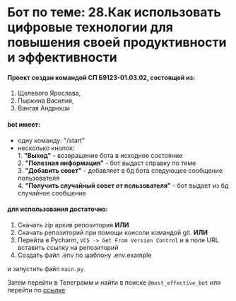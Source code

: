 # Бот по теме: 28.Как использовать цифровые технологии для повышения своей продуктивности и эффективности

#### Проект создан командой СП Б9123-01.03.02, состоящей из:    
  1. Щелевого Ярослава,    
  2. Пыркина Василия,    
  3. Вангая Андрюши    

#### bot имеет:
  - одну команду: "/start"
  - несколько кнопок:  
        1. **"Выход"** - возвращение бота в исходное состояние   
        2. **"Полезная информация"** - бот выдаст справку по теме  
        3. **"Добавить совет"** - добавляет в бд бота следующее сообщение пользователя  
        4. **"Получить случайный совет от пользователя"** - бот выдает из бд случайное сообщение
  

#### для использования достаточно:
  1. Скачать zip архив репозитория **ИЛИ**
  2. Скачать репозиторий при помощи консоли командой git.  **ИЛИ**
  3. Перейти в Pycharm, `VCS -> Get From Version Control` и в поле URL вставить ссылку на репозиторий
  4. Создать файл .env по шаблону .env.example

и запустить файл `main.py`.

Затем перейти в Телеграмм и найти в поиске ``@most_effective_bot`` или перейти по [ссылке](https://t.me/most_effective_bot)
